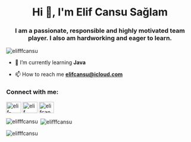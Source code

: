 
<h1 align="center">Hi 👋, I'm Elif Cansu Sağlam</h1>
<h3 align="center">I am a passionate, responsible and highly motivated team player. I also am hardworking and eager to learn.</h3>

<p align="left"> <img src="https://komarev.com/ghpvc/?username=elifffcansu&label=Profile%20views&color=0e75b6&style=flat" alt="elifffcansu" /> </p>

- 🌱 I’m currently learning **Java**

- 📫 How to reach me **elifcansu@icloud.com**

<h3 align="left">Connect with me:</h3>
<p align="left">
<a href="https://linkedin.com/in/elif-cansu-saglam" target="blank"><img align="center" src="https://raw.githubusercontent.com/rahuldkjain/github-profile-readme-generator/master/src/images/icons/Social/linked-in-alt.svg" alt="elif-cansu-saglam" height="30" width="40" /></a>
<a href="https://www.youtube.com/c/elif cansu sağlam" target="blank"><img align="center" src="https://raw.githubusercontent.com/rahuldkjain/github-profile-readme-generator/master/src/images/icons/Social/youtube.svg" alt="elif cansu sağlam" height="30" width="40" /></a>
<a href="https://www.hackerrank.com/elifcansu" target="blank"><img align="center" src="https://raw.githubusercontent.com/rahuldkjain/github-profile-readme-generator/master/src/images/icons/Social/hackerrank.svg" alt="elifcansu" height="30" width="40" /></a>
</p>

<p><img align="left" src="https://github-readme-stats.vercel.app/api/top-langs?username=elifffcansu&show_icons=true&locale=en&layout=compact" alt="elifffcansu" /></p>

<p>&nbsp;<img align="center" src="https://github-readme-stats.vercel.app/api?username=elifffcansu&show_icons=true&locale=en" alt="elifffcansu" /></p>

<p><img align="center" src="https://github-readme-streak-stats.herokuapp.com/?user=elifffcansu&" alt="elifffcansu" /></p>
